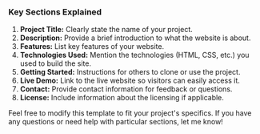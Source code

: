 
### Key Sections Explained

1. **Project Title:** Clearly state the name of your project.
2. **Description:** Provide a brief introduction to what the website is about.
3. **Features:** List key features of your website.
4. **Technologies Used:** Mention the technologies (HTML, CSS, etc.) you used to build the site.
5. **Getting Started:** Instructions for others to clone or use the project.
6. **Live Demo:** Link to the live website so visitors can easily access it.
7. **Contact:** Provide contact information for feedback or questions.
8. **License:** Include information about the licensing if applicable.

Feel free to modify this template to fit your project's specifics. If you have any questions or need help with particular sections, let me know!
